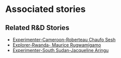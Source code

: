 # Associated stories

<!-- !!DO NOT REMOVE!! start autogenerated hyperlinks -->
## Related R&D Stories
- [Experimenter\-Cameroon\-Roberteau Chaufo Sesh](/stories/?doc=Roberteau%20Cameroon_LQ-en-US)
- [Explorer\-Rwanda\- Maurice Rugwamigamo](/stories/?doc=5_Maurice_Rwanda-en-US)
- [Experimenter\-South Sudan\-Jacqueline Aringu](/stories/?doc=Jacqui%20South%20Sudan_LQ-en-US)
<!-- !!DO NOT REMOVE!! end autogenerated hyperlinks -->